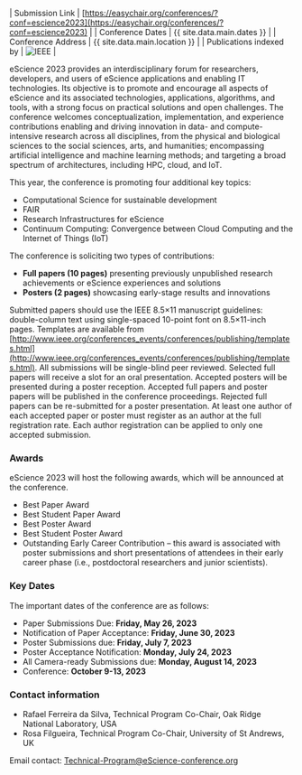 | Submission Link         | [https://easychair.org/conferences/?conf=escience2023](https://easychair.org/conferences/?conf=escience2023) |
| Conference Dates        | {{ site.data.main.dates }} |
| Conference Address      | {{ site.data.main.location }} |
| Publications indexed by | <img src="{{ site.baseurl }}/images/ieee.png" alt="IEEE" /> |

eScience 2023 provides an interdisciplinary forum for researchers, developers, and users of eScience applications and enabling IT technologies. Its objective is to promote and encourage all aspects of eScience and its associated technologies, applications, algorithms, and tools, with a strong focus on practical solutions and open challenges. The conference welcomes conceptualization, implementation, and experience contributions enabling and driving innovation in data- and compute-intensive research across all disciplines, from the physical and biological sciences to the social sciences, arts, and humanities; encompassing artificial intelligence and machine learning methods; and targeting a broad spectrum of architectures, including HPC, cloud, and IoT.

This year, the conference is promoting four additional key topics:
- Computational Science for sustainable development
- FAIR
- Research Infrastructures for eScience
- Continuum  Computing: Convergence between Cloud Computing and the Internet of Things (IoT)

The conference is soliciting two types of contributions:
- **Full papers (10 pages)** presenting previously unpublished research achievements or eScience experiences and solutions
- **Posters (2 pages)** showcasing early-stage results and innovations

Submitted papers should use the IEEE 8.5×11 manuscript guidelines: double-column text using single-spaced 10-point font on 8.5×11-inch pages. Templates are available from [http://www.ieee.org/conferences_events/conferences/publishing/templates.html](http://www.ieee.org/conferences_events/conferences/publishing/templates.html). 
All submissions will be single-blind peer reviewed. Selected full papers will receive a slot for an oral presentation. Accepted posters will be presented during a poster reception. Accepted full papers and poster papers will be published in the conference proceedings. Rejected full papers can be re-submitted for a poster presentation. At least one author of each accepted paper or poster must register as an author at the full registration rate. Each author registration can be applied to only one accepted submission.

### Awards

eScience 2023 will host the following awards, which will be announced at the conference.
- Best Paper Award
- Best Student Paper Award
- Best Poster Award
- Best Student Poster Award
- Outstanding Early Career Contribution – this award is associated with poster submissions and short presentations of attendees in their early career phase (i.e., postdoctoral researchers and junior scientists).

### Key Dates

The important dates of the conference are as follows:
- Paper Submissions Due: **Friday, May 26, 2023**
- Notification of Paper Acceptance: **Friday, June 30, 2023**
- Poster Submissions due: **Friday, July 7, 2023**
- Poster Acceptance Notification: **Monday, July 24, 2023**
- All Camera-ready Submissions due: **Monday, August 14, 2023**
- Conference: **October 9-13, 2023**

### Contact information

- Rafael Ferreira da Silva, Technical Program Co-Chair, Oak Ridge National Laboratory, USA
- Rosa Filgueira, Technical Program Co-Chair, University of St Andrews, UK

Email contact: [Technical-Program@eScience-conference.org](mailto:Technical-Program@eScience-conference.org)
